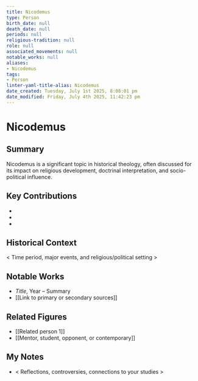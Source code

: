 ```yaml
---
title: Nicodemus
type: Person
birth_date: null
death_date: null
periods: null
religious-tradition: null
role: null
associated_movements: null
notable_works: null
aliases:
- Nicodemus
tags:
- Person
linter-yaml-title-alias: Nicodemus
date_created: Tuesday, July 1st 2025, 8:08:01 pm
date_modified: Friday, July 4th 2025, 11:42:23 pm
---
```


# Nicodemus

## Summary
Nicodemus is a significant topic in historical theology, often discussed for its impact on religious development, doctrinal interpretation, and socio-political influence.

## Key Contributions
- 
- 
- 

## Historical Context
< Time period, major events, and religious/political setting >

## Notable Works
- *Title*, Year – Summary
- [[Link to primary or secondary sources]]


## Related Figures
- [[Related person 1]]
- [[Mentor, student, opponent, or contemporary]]

## My Notes
- < Reflections, controversies, connections to your studies >
